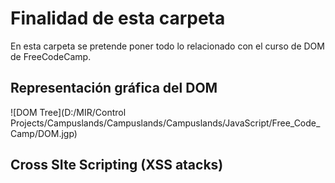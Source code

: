 # Finalidad de esta carpeta

En esta carpeta se pretende poner todo lo relacionado con el curso de DOM de FreeCodeCamp.  

## Representación gráfica del DOM
![DOM Tree](D:/MIR/Control Projects/Campuslands/Campuslands/Campuslands/JavaScript/Free_Code_Camp/DOM.jgp)

## Cross SIte Scripting (XSS atacks)


